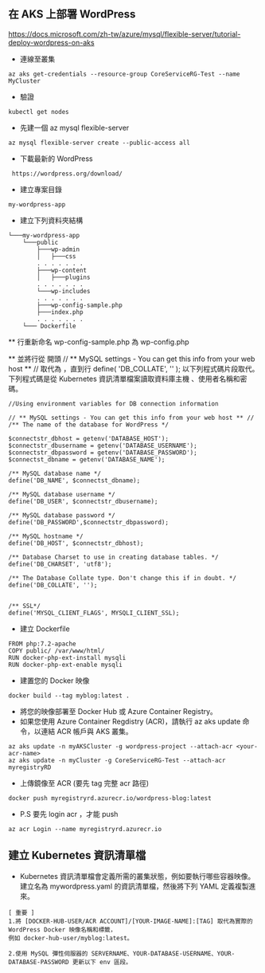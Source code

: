 ## 在 AKS 上部署 WordPress
https://docs.microsoft.com/zh-tw/azure/mysql/flexible-server/tutorial-deploy-wordpress-on-aks

* 連線至叢集
```
az aks get-credentials --resource-group CoreServiceRG-Test --name MyCluster

```
* 驗證
```
kubectl get nodes
```

* 先建一個 az mysql flexible-server 

```
az mysql flexible-server create --public-access all

```

* 下載最新的 WordPress 
``` 
 https://wordpress.org/download/
```
 
* 建立專案目錄
```
my-wordpress-app

```
* 建立下列資料夾結構
```
└───my-wordpress-app
    └───public
        ├───wp-admin
        │   ├───css
      	. . . . . . .
        ├───wp-content
        │   ├───plugins
        . . . . . . .
        └───wp-includes
        . . . . . . .
        ├───wp-config-sample.php
        ├───index.php
        . . . . . . .
    └─── Dockerfile
```
** 行重新命名 wp-config-sample.php 為 wp-config.php 

** 並將行從 開頭 // ** MySQL settings - You can get this info from your web host ** // 取代為 ，直到行 define( 'DB_COLLATE', '' ); 以下列程式碼片段取代。 下列程式碼是從 Kubernetes 資訊清單檔案讀取資料庫主機 、使用者名稱和密碼。

```
//Using environment variables for DB connection information

// ** MySQL settings - You can get this info from your web host ** //
/** The name of the database for WordPress */

$connectstr_dbhost = getenv('DATABASE_HOST');
$connectstr_dbusername = getenv('DATABASE_USERNAME');
$connectstr_dbpassword = getenv('DATABASE_PASSWORD');
$connectst_dbname = getenv('DATABASE_NAME');

/** MySQL database name */
define('DB_NAME', $connectst_dbname);

/** MySQL database username */
define('DB_USER', $connectstr_dbusername);

/** MySQL database password */
define('DB_PASSWORD',$connectstr_dbpassword);

/** MySQL hostname */
define('DB_HOST', $connectstr_dbhost);

/** Database Charset to use in creating database tables. */
define('DB_CHARSET', 'utf8');

/** The Database Collate type. Don't change this if in doubt. */
define('DB_COLLATE', '');


/** SSL*/
define('MYSQL_CLIENT_FLAGS', MYSQLI_CLIENT_SSL);
```


* 建立 Dockerfile
```
FROM php:7.2-apache
COPY public/ /var/www/html/
RUN docker-php-ext-install mysqli
RUN docker-php-ext-enable mysqli
```
* 建置您的 Docker 映像
```
docker build --tag myblog:latest .
```
* 將您的映像部署至 Docker Hub 或 Azure Container Registry。
* 如果您使用 Azure Container Regdistry (ACR)，請執行 az aks update 命令，以連結 ACR 帳戶與 AKS 叢集。
```
az aks update -n myAKSCluster -g wordpress-project --attach-acr <your-acr-name>
az aks update -n myCluster -g CoreServiceRG-Test --attach-acr myregistryRD
```
* 上傳鏡像至 ACR  (要先 tag 完整 acr 路徑)
```
docker push myregistryrd.azurecr.io/wordpress-blog:latest
```
* P.S 要先 login acr ，才能 push
```
az acr Login --name myregistryrd.azurecr.io
```

## 建立 Kubernetes 資訊清單檔
* Kubernetes 資訊清單檔會定義所需的叢集狀態，例如要執行哪些容器映像。 建立名為 mywordpress.yaml 的資訊清單檔，然後將下列 YAML 定義複製進來。
```
[ 重要 ] 
1.將 [DOCKER-HUB-USER/ACR ACCOUNT]/[YOUR-IMAGE-NAME]:[TAG] 取代為實際的 WordPress Docker 映像名稱和標籤，
例如 docker-hub-user/myblog:latest。

2.使用 MySQL 彈性伺服器的 SERVERNAME、YOUR-DATABASE-USERNAME、YOUR-DATABASE-PASSWORD 更新以下 env 區段。
```

